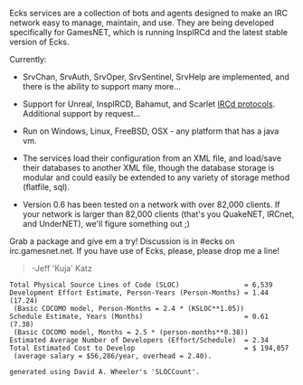 Ecks services are a collection of bots and agents designed to make an IRC network easy to manage, maintain, and use. They are being developed specifically for GamesNET, which is running InspIRCd and the latest stable version of Ecks.

Currently:

  * SrvChan, SrvAuth, SrvOper, SrvSentinel, SrvHelp are implemented, and there is the ability to support many more...

  * Support for Unreal, InspIRCD, Bahamut, and Scarlet [IRCd protocols](EcksGuideIRCDGuide.md). Additional support by request...

  * Run on Windows, Linux, FreeBSD, OSX - any platform that has a java vm.

  * The services load their configuration from an XML file, and load/save their databases to another XML file, though the database storage is modular and could easily be extended to any variety of storage method (flatfile, sql).

  * Version 0.6 has been tested on a network with over 82,000 clients. If your network is larger than 82,000 clients (that's you QuakeNET, IRCnet, and UnderNET), we'll figure something out ;)

Grab a package and give em a try! Discussion is in #ecks on irc.gamesnet.net. If you have use of Ecks, please, please drop me a line!

> -Jeff 'Kuja' Katz


```
Total Physical Source Lines of Code (SLOC)                = 6,539
Development Effort Estimate, Person-Years (Person-Months) = 1.44 (17.24)
 (Basic COCOMO model, Person-Months = 2.4 * (KSLOC**1.05))
Schedule Estimate, Years (Months)                         = 0.61 (7.38)
 (Basic COCOMO model, Months = 2.5 * (person-months**0.38))
Estimated Average Number of Developers (Effort/Schedule)  = 2.34
Total Estimated Cost to Develop                           = $ 194,057
 (average salary = $56,286/year, overhead = 2.40).

generated using David A. Wheeler's 'SLOCCount'.
```